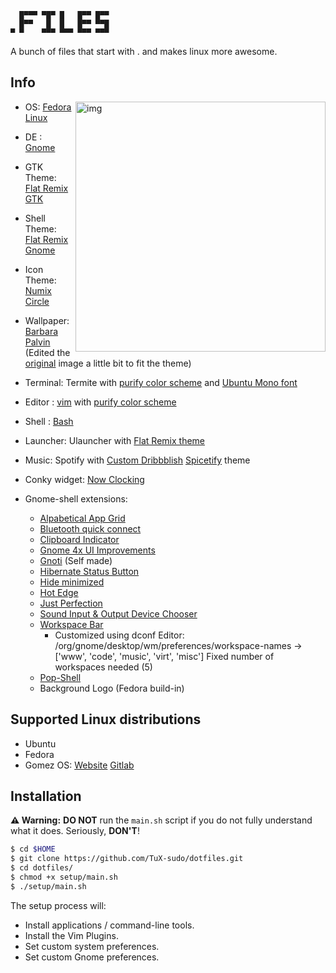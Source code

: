 
```
  █▀▀▀ ▀█▀ █   █▀▀ █▀▀
  █▀▀   █  █   █▀▀ ▀▀█
▀ ▀    ▀▀▀ ▀▀▀ ▀▀▀ ▀▀▀
```

A bunch of files that start with . and makes linux more awesome.

## Info
<img src="./assets/preview.png" alt="img" align="right" width="400px">

- OS: [Fedora Linux](https://getfedora.org/)
- DE : [Gnome](https://gitlab.gnome.org/GNOME/gnome-shell)
- GTK Theme: [Flat Remix GTK](https://github.com/daniruiz/flat-remix-gtk)
- Shell Theme: [Flat Remix Gnome](https://github.com/daniruiz/flat-remix-gnome)
- Icon Theme: [Numix Circle](https://github.com/numixproject/numix-icon-theme-circle)
- Wallpaper: [Barbara Palvin](https://github.com/TuX-sudo/dotfiles/blob/master/wallpapers/Barbara-Palvin.jpg) (Edited the [original](https://wallpapersden.com/barbara-palvin-photoshoot-for-grazia-italy-2018-wallpaper/) image a little bit to fit the theme)
- Terminal: Termite with [purify color scheme](https://github.com/kyoz/purify/tree/master/termite) and [Ubuntu Mono font](https://design.ubuntu.com/font/)
- Editor : [vim](https://github.com/vim/vim)
 with [purify color scheme](https://github.com/kyoz/purify/tree/master/vim)
- Shell : [Bash](https://www.gnu.org/software/bash/)
- Launcher: Ulauncher with [Flat Remix theme](https://github.com/TuX-sudo/dotfiles/tree/master/.config/ulauncher/user-themes/flat-remix-darkest)
- Music: Spotify with [Custom Dribbblish](https://github.com/TuX-sudo/dotfiles/tree/master/.config/spicetify/Themes/Dribbblish) [Spicetify](https://github.com/khanhas/spicetify-cli) theme
- Conky widget: [Now Clocking](https://github.com/TuX-sudo/now-clocking)

- Gnome-shell extensions:
  - [Alpabetical App Grid](https://github.com/stuarthayhurst/alphabetical-grid-extension)
  - [Bluetooth quick connect](https://github.com/bjarosze/gnome-bluetooth-quick-connect)
  - [Clipboard Indicator](https://github.com/Tudmotu/gnome-shell-extension-clipboard-indicator)
  - [Gnome 4x UI Improvements](https://github.com/axxapy/gnome-ui-tune)
  - [Gnoti](https://github.com/TuX-sudo/gnoti) (Self made)
  - [Hibernate Status Button](https://github.com/arelange/gnome-shell-extension-hibernate-status)
  - [Hide minimized](https://github.com/danigm/hide-minimized)
  - [Hot Edge](https://github.com/jdoda/hotedge)
  - [Just Perfection](https://gitlab.gnome.org/jrahmatzadeh/just-perfection)
  - [Sound Input & Output Device Chooser](https://github.com/kgshank/gse-sound-output-device-chooser)
  - [Workspace Bar](https://github.com/fthx/workspaces-bar) 
    - Customized using dconf Editor: /org/gnome/desktop/wm/preferences/workspace-names -> ['www', 'code', 'music', 'virt', 'misc'] Fixed number of workspaces needed (5)
  - [Pop-Shell](https://github.com/pop-os/shell)
  - Background Logo (Fedora build-in)

## Supported Linux distributions
- Ubuntu
- Fedora
- Gomez OS: [Website](https://www.gomezos.tk) [Gitlab](https://gitlab.com/gomez-os)

## Installation

**⚠️ Warning:** **DO NOT** run the `main.sh` script if you do not fully understand what it does. Seriously, **DON'T**!

```bash
$ cd $HOME
$ git clone https://github.com/TuX-sudo/dotfiles.git
$ cd dotfiles/
$ chmod +x setup/main.sh
$ ./setup/main.sh
```
The setup process will:

- Install applications / command-line tools.
- Install the Vim Plugins.
- Set custom system preferences.
- Set custom Gnome preferences.
